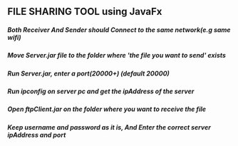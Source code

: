 ## FILE SHARING TOOL using JavaFx

##### Both Receiver And Sender should Connect to the same network(e.g same wifi)
##### Move Server.jar file to the folder where 'the file you want to send' exists
##### Run Server.jar, enter a port(20000+) (default 20000)
##### Run ipconfig on server pc and get the ipAddress of the server
##### Open ftpClient.jar on the folder where you want to receive the file
##### Keep username and password as it is, And Enter the correct server ipAddress and port
